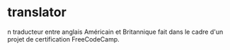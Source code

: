 # translator
n traducteur entre anglais Américain et Britannique fait dans le cadre d'un projet de certification FreeCodeCamp.
